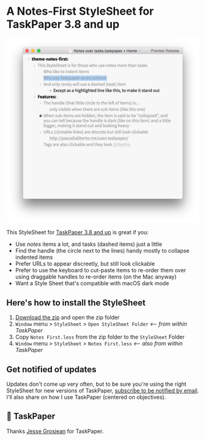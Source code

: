 # A Notes-First StyleSheet for TaskPaper 3.8 and up

![Preview of a TaskPaper with the StyleSheet applied](preview.png)

This StyleSheet for [TaskPaper 3.8 and up](http://www.taskpaper.com) is great if you:

* Use *notes* items a lot, and tasks (dashed items) just a little
* Find the handle (the circle next to the lines) handy mostly to collapse indented items
* Prefer URLs to appear discreetly, but still look clickable
* Prefer to use the keyboard to cut-paste items to re-order them over using draggable handles to re-order items (on the Mac anyway)
* Want a Style Sheet that's compatible with macOS dark mode

## Here's how to install the StyleSheet

1. [Download the zip][download] and open the zip folder
2. `Window` menu > `StyleSheet` > `Open StyleSheet Folder` *<-- from within TaskPaper*
3. Copy `Notes First.less` from the zip folder to the `StyleSheet` Folder
4. `Window` menu > `StyleSheet` > `Notes First.less` *<-- also from within TaskPaper*

[download]: https://github.com/pascallaliberte/theme-notes-first/archive/master.zip

## Get notified of updates

Updates don't come up very often, but to be sure you're using the right StyleSheet for new versions of TaskPaper, [subscribe to be notified by email](http://pascallaliberte.me/uses-taskpaper/). I'll also share on how I use TaskPaper (centered on objectives).

## 💙 TaskPaper

Thanks [Jesse Grosjean](http://www.hogbaysoftware.com/about) for TaskPaper.
